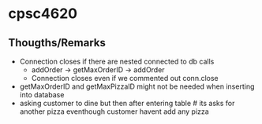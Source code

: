 # cpsc4620

## Thougths/Remarks
- Connection closes if there are nested connected to db calls
  - addOrder -> getMaxOrderID -> addOrder
  - Connection closes even if we commented out conn.close
- getMaxOrderID and getMaxPizzaID might not be needed when inserting into database
- asking customer to dine but then after entering table # its asks for another pizza eventhough customer havent add any pizza
